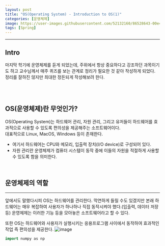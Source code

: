 ```yaml
---
layout: post
title: "OS(Operating System) - Introduction to OS(1)"
categories: [운영체제]
image: https://user-images.githubusercontent.com/52132160/86528643-00e4bc00-bee5-11ea-8d93-e60288a53016.jpg
tags: [Spring]
---
```


---

## Intro

마지막 학기에 운영체제를 듣게 되었는데, 주위에서 항상 중요하다고 강조하던 과목이기도 하고 교수님께서 매주 퀴즈를 보는 관계로 정리가 필요한 것 같아 작성하게 되었다. 정리를 잘하진 않지만 최대한 정돈되게 작성해보려 한다.

<br><br>

## OS(운영체제)란 무엇인가?

OS(Operating System)는 하드웨어 관리, 자원 관리, 그리고 유저들이 하드웨어를 효과적으로 사용할 수 있도록 편의성을 제공해주는 소프트웨어이다.
<br>
대표적으로 Linux, MacOS, Windows 등이 존재한다.
<br>

- 여기서 하드웨어는 CPU와 메모리, 입출력 장치(I/O device)로 구성되어 있다.
- 자원 관리란 운영체제가 컴퓨터 시스템이 동작 중에 이들의 자원을 적절하게 사용할 수 있도록 함을 의미한다.

<br>

## 운영체제의 역할

---

앞에서도 말했다시피 OS는 하드웨어를 관리한다. 막연하게 들릴 수도 있겠지만 본래 하드웨어는 매우 복잡하여 사용자가 하나하나 직접 동작시켜야 했다.(입출력, 데이터 저장 등)
운영체제는 이러한 기능 등을 모아놓은 소프트웨어라고 할 수 있다.
<br>

또한 OS는 하드웨어와 사용자가 실행시키는 응용프로그램 사이에서 동작하여 효과적인 작업 즉 편의성을 제공한다.
![image](https://user-images.githubusercontent.com/52132160/111321712-8abb6a80-86ab-11eb-8519-d0541e08fafc.png)

```cpp
import numpy as np

```
